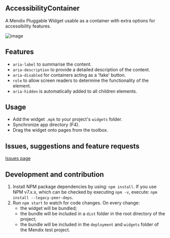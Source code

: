 ## AccessibilityContainer
A Mendix Pluggable Widget usable as a container with extra options for accessibility features.

![image](https://github.com/FinapsMX/AccessibilityContainer/assets/103512027/abbf8940-deb2-418f-a0f7-201ecfc904da)

## Features
 - `aria-label` to summarise the content.
 - `aria-description` to provide a detailed description of the content.
 - `aria-disabled` for containers acting as a 'fake' button.
 - `role` to allow screen readers to determine the functionality of the element.
 - `aria-hidden` is automatically added to all children elements.

## Usage
 - Add the widget `.mpk` to your project's `widgets` folder.
 - Synchronize app directory (F4).
 - Drag the widget onto pages from the toolbox. 

## Issues, suggestions and feature requests
[Issues page](https://github.com/FinapsMX/AccessibilityContainer/issues)

## Development and contribution

1. Install NPM package dependencies by using: `npm install`. If you use NPM v7.x.x, which can be checked by executing `npm -v`, execute: `npm install --legacy-peer-deps`.
1. Run `npm start` to watch for code changes. On every change:
    - the widget will be bundled;
    - the bundle will be included in a `dist` folder in the root directory of the project;
    - the bundle will be included in the `deployment` and `widgets` folder of the Mendix test project.
